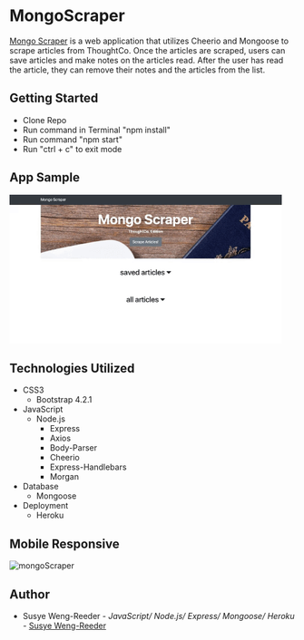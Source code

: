 # MongoScraper

[Mongo Scraper](https://guarded-badlands-81732.herokuapp.com/)
is a web application that utilizes Cheerio and Mongoose to scrape articles from ThoughtCo. Once the articles are scraped, users can save articles and make notes on the articles read. After the user has read the article, they can remove their notes and the articles from the list.


## Getting Started

- Clone Repo
- Run command in Terminal "npm install"
- Run command "npm start"
- Run "ctrl + c" to exit mode


## App Sample

![mongoScraper](public/images/mongoScraper.gif "mongoScraper")


## Technologies Utilized

- CSS3
    - Bootstrap 4.2.1
- JavaScript
    - Node.js
        - Express
        - Axios
        - Body-Parser
        - Cheerio
        - Express-Handlebars
        - Morgan
- Database
    - Mongoose
- Deployment
    - Heroku


## Mobile Responsive

![mongoScraper](public/images/mongoScraperMobile.gif "mongoScraperMobile")


## Author

- Susye Weng-Reeder - *JavaScript/ Node.js/ Express/ Mongoose/ Heroku* - [Susye Weng-Reeder](https://eveasian88.github.io/Professional-Portfolio/ "Susye's Portfolio")
